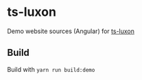 # ts-luxon
Demo website sources (Angular) for [ts-luxon](https://github.com/tonysamperi/ts-luxon)

## Build

Build with `yarn run build:demo`


